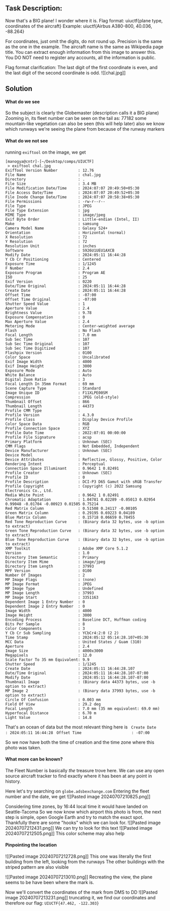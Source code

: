 ## Task Description:
Now that's a BIG plane! I wonder where it is. Flag format: uiuctf{plane type, coordinates of the aircraft} Example: uiuctf{Airbus A380-800, 40.036, -88.264}

For coordinates, just omit the digits, do not round up. Precision is the same as the one in the example. The aircraft name is the same as Wikipedia page title. You can extract enough information from this image to answer this. You DO NOT need to register any accounts, all the information is public.

Flag format clarification: The last digit of the first coordinate is even, and the last digit of the second coordinate is odd.
![[chal.jpg]]

## Solution

#### What do we see
So the subject is clearly the Globemaster (description calls it a BIG plane)
Zooming in, its fleet number can be seen on the tail as: 77182
some mountain-like vegetation can also be seen (this will help later)
also we know which runways we're seeing the plane from because of the runway markers

#### What do we not see
running `exiftool` on the image, we get
```
[manogya@cntr]-[~/Desktop/comps/UIUCTF]
 > exiftool chal.jpg      
ExifTool Version Number         : 12.76
File Name                       : chal.jpg
Directory                       : .
File Size                       : 3.4 MB
File Modification Date/Time     : 2024:07:07 20:49:50+05:30
File Access Date/Time           : 2024:07:07 20:49:52+05:30
File Inode Change Date/Time     : 2024:07:07 20:58:38+05:30
File Permissions                : -rw-r--r--
File Type                       : JPEG
File Type Extension             : jpg
MIME Type                       : image/jpeg
Exif Byte Order                 : Little-endian (Intel, II)
Make                            : samsung
Camera Model Name               : Galaxy S24+
Orientation                     : Horizontal (normal)
X Resolution                    : 72
Y Resolution                    : 72
Resolution Unit                 : inches
Software                        : S926U1UEU1AXCB
Modify Date                     : 2024:05:11 16:44:28
Y Cb Cr Positioning             : Centered
Exposure Time                   : 1/1245
F Number                        : 2.4
Exposure Program                : Program AE
ISO                             : 25
Exif Version                    : 0220
Date/Time Original              : 2024:05:11 16:44:28
Create Date                     : 2024:05:11 16:44:28
Offset Time                     : -07:00
Offset Time Original            : -07:00
Shutter Speed Value             : 1
Aperture Value                  : 2.4
Brightness Value                : 9.78
Exposure Compensation           : 0
Max Aperture Value              : 2.4
Metering Mode                   : Center-weighted average
Flash                           : No Flash
Focal Length                    : 7.0 mm
Sub Sec Time                    : 107
Sub Sec Time Original           : 107
Sub Sec Time Digitized          : 107
Flashpix Version                : 0100
Color Space                     : Uncalibrated
Exif Image Width                : 4000
Exif Image Height               : 3000
Exposure Mode                   : Auto
White Balance                   : Auto
Digital Zoom Ratio              : 3
Focal Length In 35mm Format     : 69 mm
Scene Capture Type              : Standard
Image Unique ID                 : F11XLPE00SM
Compression                     : JPEG (old-style)
Thumbnail Offset                : 866
Thumbnail Length                : 44373
Profile CMM Type                : 
Profile Version                 : 4.3.0
Profile Class                   : Display Device Profile
Color Space Data                : RGB
Profile Connection Space        : XYZ
Profile Date Time               : 2022:07:01 00:00:00
Profile File Signature          : acsp
Primary Platform                : Unknown (SEC)
CMM Flags                       : Not Embedded, Independent
Device Manufacturer             : Unknown (SEC)
Device Model                    : 
Device Attributes               : Reflective, Glossy, Positive, Color
Rendering Intent                : Perceptual
Connection Space Illuminant     : 0.9642 1 0.82491
Profile Creator                 : Unknown (SEC)
Profile ID                      : 0
Profile Description             : DCI-P3 D65 Gamut with sRGB Transfer
Profile Copyright               : Copyright (c) 2022 Samsung Electronics Co., Ltd.
Media White Point               : 0.9642 1 0.82491
Chromatic Adaptation            : 1.04781 0.02289 -0.05013 0.02954 0.99048 -0.01704 -0.00923 0.01505 0.75214
Red Matrix Column               : 0.51508 0.24117 -0.00105
Green Matrix Column             : 0.29195 0.69223 0.04189
Blue Matrix Column              : 0.15718 0.06659 0.78455
Red Tone Reproduction Curve     : (Binary data 32 bytes, use -b option to extract)
Green Tone Reproduction Curve   : (Binary data 32 bytes, use -b option to extract)
Blue Tone Reproduction Curve    : (Binary data 32 bytes, use -b option to extract)
XMP Toolkit                     : Adobe XMP Core 5.1.2
Version                         : 1.0
Directory Item Semantic         : Primary
Directory Item Mime             : image/jpeg
Directory Item Length           : 37993
MPF Version                     : 0100
Number Of Images                : 2
MP Image Flags                  : (none)
MP Image Format                 : JPEG
MP Image Type                   : Undefined
MP Image Length                 : 37993
MP Image Start                  : 3351163
Dependent Image 1 Entry Number  : 0
Dependent Image 2 Entry Number  : 0
Image Width                     : 4000
Image Height                    : 3000
Encoding Process                : Baseline DCT, Huffman coding
Bits Per Sample                 : 8
Color Components                : 3
Y Cb Cr Sub Sampling            : YCbCr4:2:0 (2 2)
Time Stamp                      : 2024:05:12 05:14:28.107+05:30
MCC Data                        : United States / Guam (310)
Aperture                        : 2.4
Image Size                      : 4000x3000
Megapixels                      : 12.0
Scale Factor To 35 mm Equivalent: 9.9
Shutter Speed                   : 1/1245
Create Date                     : 2024:05:11 16:44:28.107
Date/Time Original              : 2024:05:11 16:44:28.107-07:00
Modify Date                     : 2024:05:11 16:44:28.107-07:00
Thumbnail Image                 : (Binary data 44373 bytes, use -b option to extract)
MP Image 2                      : (Binary data 37993 bytes, use -b option to extract)
Circle Of Confusion             : 0.003 mm
Field Of View                   : 29.2 deg
Focal Length                    : 7.0 mm (35 mm equivalent: 69.0 mm)
Hyperfocal Distance             : 6.70 m
Light Value                     : 14.8

```

That's an ocean of data but the most relevant thing here is
` Create Date                      : 2024:05:11 16:44:28`
` Offset Time                      : -07:00`

So we now have both the time of creation and the time zone where this photo was taken.

#### What more can be known?
The Fleet Number is basically *the* treasure trove here. We can use any open source aircraft tracker to find exactly where it has been at any point in history.

Here let's try searching on `globe.adsbexchange.com`
Entering the fleet number and the date, we get
![[Pasted image 20240707210825.png]]

Considering time zones, by 16:44 local time it would have landed on Seattle-Tacoma
So we now know which airport this photo is from, the next step is simple, open Google Earth and try to match the exact spot. Thankfully there are some "hooks" which we can look for.
![[Pasted image 20240707212431.png]]
We can try to look for this text
![[Pasted image 20240707212505.png]]
This color scheme may also help
#### Pinpointing the location

![[Pasted image 20240707212728.png]]
This one was literally the first building from the left, looking from the runways
The other buildings with the striped pattern are also visible

![[Pasted image 20240707213010.png]]
Recreating the view, the plane seems to be have been where the mark is.

Now we'll convert the coordinates of the mark from DMS to DD
![[Pasted image 20240707213231.png]]
truncating it, we find our coordinates and therefore our flag: `UIUCTF{47.462, -122.303}`
